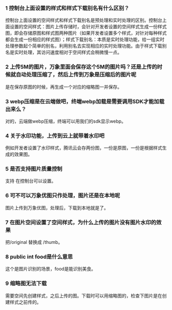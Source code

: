 ### 1 控制台上面设置的样式和样式下载别名有什么区别？
控制台上面设置的空间样式和样式下载别名是预处理和实时处理的区别。控制台上面设置的空间样式：图片上传存储时，会针对开发者设置的空间样式生成一份样式图，即会存储原图和样式图两种图片（如果开发者设置多个样式，对针对每种样式都会生成一份相应的样式图）；样式下载别名：本质是实时处理功能，给一组实时处理参数起个简单的别名，利用别名去实现相应的实时处理功能。由于样式下载别名是实时处理，其访问速度相对于空间样式会稍微慢一点。
### 2 上传5M的图片，万象里面会保存这个5M的图片吗？还是上传的时候就自动处理压缩了，然后上传到万象是压缩后的图片呢
是在保存原图的时候，再生成一个对应的缩略图一并保存。
### 3	webp压缩是在云端做吧，终端webp加载是需要调用SDK才能加载出来么？
对的，云端做webp压缩，终端可以用我们的sdk显示webp。
### 4	关于水印功能，上传到云上就带着水印吧
例如开发者设置了水印样式，腾讯云会存两份图，一份是原图，一份是根据样式生成的效果图。
### 5	是否支持图片质量控制
支持 在控制台可以设置。
### 6	可不可以万象优图只作处理，图片还是在本地呢
图片上传到万象优图，处理后，下载到本地就是了。
### 7	在图片空间设置了空间样式，为什么上传的图片没有图片水印的效果
把/original 替换成 /thumb。
### 8 	public int food是什么意思
这个是图片识别的场景，food是能识别美食。
### 9 缩略图无法下载
需要空间先创建样式，之后上传的图。下载时可以用缩略图的，检查下图片是在创建样式之前传的。
